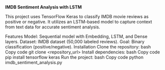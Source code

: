 **IMDB Sentiment Analysis with LSTM**


This project uses TensorFlow Keras to classify IMDB movie reviews as positive or negative. It utilizes an LSTM-based model to capture context from text data for accurate sentiment analysis.

Features
Model: Sequential model with Embedding, LSTM, and Dense layers.
Dataset: IMDB dataset (50,000 labeled reviews).
Goal: Binary classification (positive/negative).
Installation
Clone the repository:
bash
Copy code
git clone <repository_url>
Install dependencies:
bash
Copy code
pip install tensorflow keras
Run the project:
bash
Copy code
python imdb_sentiment_analysis.py
